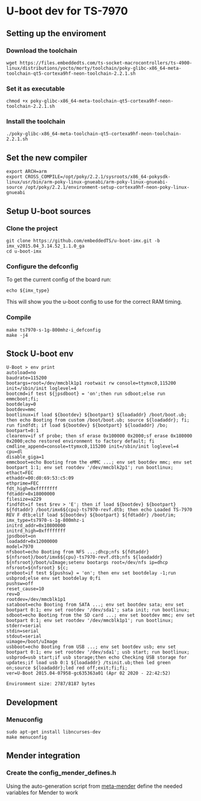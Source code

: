 
# U-boot dev for TS-7970

## Setting up the enviroment
### Download the toolchain
```
wget https://files.embeddedts.com/ts-socket-macrocontrollers/ts-4900-linux/distributions/yocto/morty/toolchain/poky-glibc-x86_64-meta-toolchain-qt5-cortexa9hf-neon-toolchain-2.2.1.sh
```

### Set it as executable
```
chmod +x poky-glibc-x86_64-meta-toolchain-qt5-cortexa9hf-neon-toolchain-2.2.1.sh
```

### Install the toolchain 
```
./poky-glibc-x86_64-meta-toolchain-qt5-cortexa9hf-neon-toolchain-2.2.1.sh
```

## Set the new compiler
```
export ARCH=arm
export CROSS_COMPILE=/opt/poky/2.2.1/sysroots/x86_64-pokysdk-linux/usr/bin/arm-poky-linux-gnueabi/arm-poky-linux-gnueabi-
source /opt/poky/2.2.1/environment-setup-cortexa9hf-neon-poky-linux-gnueabi
```

## Setup U-boot sources
### Clone the project
```
git clone https://github.com/embeddedTS/u-boot-imx.git -b imx_v2015.04_3.14.52_1.1.0_ga
cd u-boot-imx
```

### Configure the defconfig

To get the current config of the board run:
```
echo ${imx_type}
```

This will show you the u-boot config to use for the correct RAM timing. 


### Compile
```
make ts7970-s-1g-800mhz-i_defconfig
make -j4
```

## Stock U-boot env
```
U-Boot > env print
autoload=no
baudrate=115200
bootargs=root=/dev/mmcblk1p1 rootwait rw console=ttymxc0,115200 init=/sbin/init loglevel=4
bootcmd=if test ${jpsdboot} = 'on';then run sdboot;else run emmcboot;fi;
bootdelay=0
bootdev=mmc
bootlinux=if load ${bootdev} ${bootpart} ${loadaddr} /boot/boot.ub; then echo Booting from custom /boot/boot.ub; source ${loadaddr}; fi; run findfdt; if load ${bootdev} ${bootpart} ${loadaddr} /bo;
bootpart=0:1
clearenv=if sf probe; then sf erase 0x100000 0x2000;sf erase 0x180000 0x2000;echo restored environment to factory default; fi
cmdline_append=console=ttymxc0,115200 init=/sbin/init loglevel=4
cpu=dl
disable_giga=1
emmcboot=echo Booting from the eMMC ...; env set bootdev mmc; env set bootpart 1:1; env set rootdev '/dev/mmcblk2p1'; run bootlinux;
ethact=FEC
ethaddr=00:d0:69:53:c5:09
ethprime=FEC
fdt_high=0xffffffff
fdtaddr=0x18000000
filesize=a229
findfdt=if test $rev > 'E'; then if load ${bootdev} ${bootpart} ${fdtaddr} /boot/imx6${cpu}-ts7970-revf.dtb; then echo Loaded TS-7970 REV F dtb;elif load ${bootdev} ${bootpart} ${fdtaddr} /boot/im;
imx_type=ts7970-s-1g-800mhz-i
initrd_addr=0x10800000
initrd_high=0xffffffff
jpsdboot=on
loadaddr=0x12000000
model=7970
nfsboot=echo Booting from NFS ...;dhcp;nfs ${fdtaddr} ${nfsroot}/boot/imx6${cpu}-ts7970-revf.dtb;nfs ${loadaddr} ${nfsroot}/boot/uImage;setenv bootargs root=/dev/nfs ip=dhcp nfsroot=${nfsroot} ${c;
preboot=if test ${pushsw} = 'on'; then env set bootdelay -1;run usbprod;else env set bootdelay 0;fi
pushsw=off
reset_cause=10
rev=D
rootdev=/dev/mmcblk1p1
sataboot=echo Booting from SATA ...; env set bootdev sata; env set bootpart 0:1; env set rootdev '/dev/sda1'; sata init; run bootlinux;
sdboot=echo Booting from the SD card ...; env set bootdev mmc; env set bootpart 0:1; env set rootdev '/dev/mmcblk1p1'; run bootlinux;
stderr=serial
stdin=serial
stdout=serial
uimage=/boot/uImage
usbboot=echo Booting from USB ...; env set bootdev usb; env set bootpart 0:1; env set rootdev '/dev/sda1'; usb start; run bootlinux;
usbprod=usb start;if usb storage;then echo Checking USB storage for updates;if load usb 0:1 ${loadaddr} /tsinit.ub;then led green on;source ${loadaddr};led red off;exit;fi;fi;
ver=U-Boot 2015.04-07958-gc635363a01 (Apr 02 2020 - 22:42:52)

Environment size: 2787/8187 bytes

```

## Development
### Menuconfig
```
sudo apt-get install libncurses-dev
make menuconfig
```

## Mender integration
### Create the config_mender_defines.h
Using the auto-generation script from [meta-mender](https://raw.githubusercontent.com/mendersoftware/meta-mender/kirkstone/meta-mender-core/recipes-bsp/u-boot/u-boot-mender.inc) define the needed variables for Mender to work